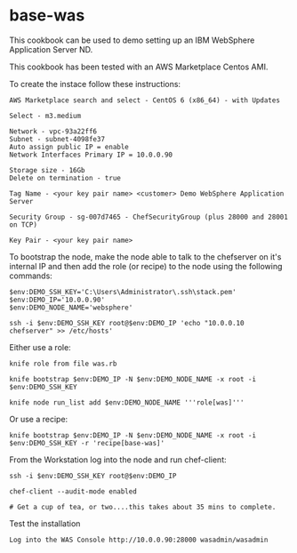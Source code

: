 # base-was

This cookbook can be used to demo setting up an IBM WebSphere Application Server ND.

This cookbook has been tested with an AWS Marketplace Centos AMI.

To create the instace follow these instructions:

	AWS Marketplace search and select - CentOS 6 (x86_64) - with Updates

	Select - m3.medium

	Network - vpc-93a22ff6
	Subnet - subnet-4098fe37
	Auto assign public IP = enable
	Network Interfaces Primary IP = 10.0.0.90

	Storage size - 16Gb
	Delete on termination - true

	Tag Name - <your key pair name> <customer> Demo WebSphere Application Server

	Security Group - sg-007d7465 - ChefSecurityGroup (plus 28000 and 28001 on TCP)

	Key Pair - <your key pair name>

To bootstrap the node, make the node able to talk to the chefserver on it's internal IP and then add the role (or recipe) to the node using the following commands:

	$env:DEMO_SSH_KEY='C:\Users\Administrator\.ssh\stack.pem'
	$env:DEMO_IP='10.0.0.90'
	$env:DEMO_NODE_NAME='websphere'

	ssh -i $env:DEMO_SSH_KEY root@$env:DEMO_IP 'echo "10.0.0.10 chefserver" >> /etc/hosts'

Either use a role:

	knife role from file was.rb

	knife bootstrap $env:DEMO_IP -N $env:DEMO_NODE_NAME -x root -i $env:DEMO_SSH_KEY
	
	knife node run_list add $env:DEMO_NODE_NAME '''role[was]'''

Or use a recipe:

	knife bootstrap $env:DEMO_IP -N $env:DEMO_NODE_NAME -x root -i $env:DEMO_SSH_KEY -r 'recipe[base-was]'
	
From the Workstation log into the node and run chef-client:

	ssh -i $env:DEMO_SSH_KEY root@$env:DEMO_IP

	chef-client --audit-mode enabled

	# Get a cup of tea, or two....this takes about 35 mins to complete. 

Test the installation
	
	Log into the WAS Console http://10.0.0.90:28000 wasadmin/wasadmin
